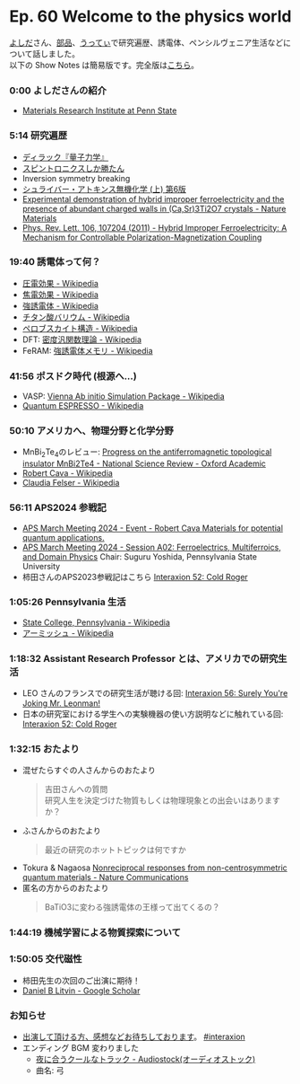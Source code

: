 # Ep. 60 Welcome to the physics world

[よしだ](https://twitter.com/Suguru_SgY)さん、[部品](https://twitter.com/tjmlab)、[うってぃ](https://twitter.com/tmy_usgm)で研究遍歴、誘電体、ペンシルヴェニア生活などについて話しました。  
以下の Show Notes は簡易版です。完全版は[こちら](https://interaxion-podcast.github.io/60)。

### 0:00 よしださんの紹介

- [Materials Research Institute at Penn State](https://www.mri.psu.edu/)

### 5:14 研究遍歴

- [ディラック『量子力学』](https://amzn.to/3xdyNmI)
- [スピントロニクスしか勝たん](https://interaxion-podcast.github.io/keywords/spintronics-is-the-future/)
- Inversion symmetry breaking
- [シュライバー・アトキンス無機化学 (上) 第6版](https://amzn.to/3J35y8K)
- [Experimental demonstration of hybrid improper ferroelectricity and the presence of abundant charged walls in (Ca,Sr)3Ti2O7 crystals - Nature Materials](https://www.nature.com/articles/nmat4168)
- [Phys. Rev. Lett. 106, 107204 (2011) - Hybrid Improper Ferroelectricity: A Mechanism for Controllable Polarization-Magnetization Coupling](https://journals.aps.org/prl/abstract/10.1103/PhysRevLett.106.107204)

### 19:40 誘電体って何？

- [圧電効果 - Wikipedia](https://ja.wikipedia.org/wiki/%E5%9C%A7%E9%9B%BB%E5%8A%B9%E6%9E%9C)
- [焦電効果 - Wikipedia](https://ja.wikipedia.org/wiki/%E7%84%A6%E9%9B%BB%E5%8A%B9%E6%9E%9C)
- [強誘電体 - Wikipedia](https://ja.wikipedia.org/wiki/%E5%BC%B7%E8%AA%98%E9%9B%BB%E4%BD%93)
- [チタン酸バリウム - Wikipedia](https://ja.wikipedia.org/wiki/%E3%83%81%E3%82%BF%E3%83%B3%E9%85%B8%E3%83%90%E3%83%AA%E3%82%A6%E3%83%A0)
- [ペロブスカイト構造 - Wikipedia](https://ja.wikipedia.org/wiki/%E3%83%9A%E3%83%AD%E3%83%96%E3%82%B9%E3%82%AB%E3%82%A4%E3%83%88%E6%A7%8B%E9%80%A0)
- DFT: [密度汎関数理論 - Wikipedia](https://ja.wikipedia.org/wiki/%E5%AF%86%E5%BA%A6%E6%B1%8E%E9%96%A2%E6%95%B0%E7%90%86%E8%AB%96)
- FeRAM: [強誘電体メモリ - Wikipedia](https://ja.wikipedia.org/wiki/%E5%BC%B7%E8%AA%98%E9%9B%BB%E4%BD%93%E3%83%A1%E3%83%A2%E3%83%AA)

### 41:56 ポスドク時代 (根源へ...)

- VASP: [Vienna Ab initio Simulation Package - Wikipedia](https://ja.wikipedia.org/wiki/Vienna_Ab_initio_Simulation_Package)
- [Quantum ESPRESSO - Wikipedia](https://ja.wikipedia.org/wiki/Quantum_ESPRESSO)

### 50:10 アメリカへ、物理分野と化学分野

- MnBi<sub>2</sub>Te<sub>4</sub>のレビュー: [Progress on the antiferromagnetic topological insulator MnBi2Te4 - National Science Review - Oxford Academic](https://academic.oup.com/nsr/article/11/2/nwac296/6967909)
- [Robert Cava - Wikipedia](https://en.wikipedia.org/wiki/Robert_Cava)
- [Claudia Felser - Wikipedia](https://en.wikipedia.org/wiki/Claudia_Felser)

### 56:11 APS2024 参戦記

- [APS March Meeting 2024 - Event - Robert Cava Materials for potential quantum applications.](https://meetings.aps.org/Meeting/MAR24/Session/K03.1)
- [APS March Meeting 2024 - Session A02: Ferroelectrics, Multiferroics, and Domain Physics](https://meetings.aps.org/Meeting/MAR24/Session/A02) Chair: Suguru Yoshida, Pennsylvania State University
- 柿田さんのAPS2023参戦記はこちら [Interaxion 52: Cold Roger](https://interaxion-podcast.github.io/52)

### 1:05:26 Pennsylvania 生活

- [State College, Pennsylvania - Wikipedia](https://en.wikipedia.org/wiki/State_College,_Pennsylvania)
- [アーミッシュ - Wikipedia](https://ja.wikipedia.org/wiki/%E3%82%A2%E3%83%BC%E3%83%9F%E3%83%83%E3%82%B7%E3%83%A5)

### 1:18:32 Assistant Research Professor とは、アメリカでの研究生活

- LEO さんのフランスでの研究生活が聴ける回: [Interaxion 56: Surely You're Joking Mr. Leonman!](https://interaxion-podcast.github.io/56)
- 日本の研究室における学生への実験機器の使い方説明などに触れている回: [Interaxion 52: Cold Roger](https://interaxion-podcast.github.io/52)

### 1:32:15 おたより

- 混ぜたらすぐの人さんからのおたより  
  >吉田さんへの質問  
  >研究人生を決定づけた物質もしくは物理現象との出会いはありますか？
- ふさんからのおたより  
  >最近の研究のホットトピックは何ですか
- Tokura & Nagaosa [Nonreciprocal responses from non-centrosymmetric quantum materials - Nature Communications](https://www.nature.com/articles/s41467-018-05759-4)
- 匿名の方からのおたより  
  >BaTiO3に変わる強誘電体の王様って出てくるの？

### 1:44:19 機械学習による物質探索について

### 1:50:05 交代磁性

- 柿田先生の次回のご出演に期待！
- [Daniel B Litvin - Google Scholar](https://scholar.google.com/citations?user=EYpIp_YAAAAJ&hl=en)

### お知らせ

- [出演して頂ける方、感想などお待ちしております](https://interaxion-podcast.github.io/feedback/)。 [#interaxion](https://twitter.com/hashtag/interaxion)
- エンディング BGM 変わりました
  - [夜に合うクールなトラック - Audiostock(オーディオストック)](https://audiostock.jp/audio/1409484)
  - 曲名: 弓
